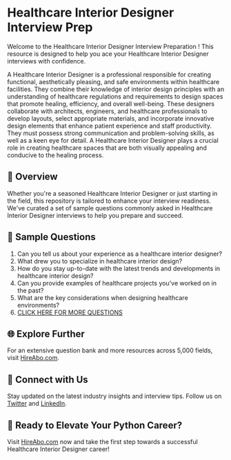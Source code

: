 # Healthcare Interior Designer Interview Prep

Welcome to the Healthcare Interior Designer Interview Preparation ! This resource is designed to help you ace your Healthcare Interior Designer interviews with confidence.

A Healthcare Interior Designer is a professional responsible for creating functional, aesthetically pleasing, and safe environments within healthcare facilities. They combine their knowledge of interior design principles with an understanding of healthcare regulations and requirements to design spaces that promote healing, efficiency, and overall well-being. These designers collaborate with architects, engineers, and healthcare professionals to develop layouts, select appropriate materials, and incorporate innovative design elements that enhance patient experience and staff productivity. They must possess strong communication and problem-solving skills, as well as a keen eye for detail. A Healthcare Interior Designer plays a crucial role in creating healthcare spaces that are both visually appealing and conducive to the healing process.

## 🚀 Overview

Whether you're a seasoned Healthcare Interior Designer or just starting in the field, this repository is tailored to enhance your interview readiness. We've curated a set of sample questions commonly asked in Healthcare Interior Designer interviews to help you prepare and succeed.

## 📝 Sample Questions

1. Can you tell us about your experience as a healthcare interior designer?
2. What drew you to specialize in healthcare interior design?
3. How do you stay up-to-date with the latest trends and developments in healthcare interior design?
4. Can you provide examples of healthcare projects you've worked on in the past?
5. What are the key considerations when designing healthcare environments?
6. [CLICK HERE FOR MORE QUESTIONS](https://hireabo.com/job/6_2_9/Healthcare%20Interior%20Designer)

## 🌐 Explore Further

For an extensive question bank and more resources across 5,000 fields, visit [HireAbo.com](https://www.hireabo.com).

## 📱 Connect with Us

Stay updated on the latest industry insights and interview tips. Follow us on [Twitter](https://twitter.com/hireabo) and [LinkedIn](https://www.linkedin.com/in/hire-abo-3609972a8/).

## 🚀 Ready to Elevate Your Python Career?

Visit [HireAbo.com](https://www.hireabo.com) now and take the first step towards a successful Healthcare Interior Designer career!